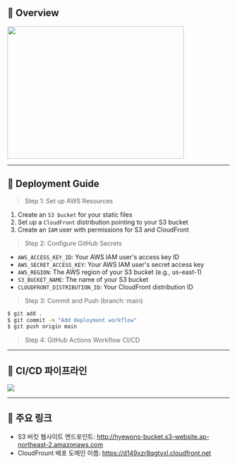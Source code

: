 ## 🔽 Overview 
<img src="https://github.com/user-attachments/assets/975b2e28-81fc-499e-88f8-1b283e6b15aa" width="400" height="300" />

---

## 🔽 Deployment Guide 
> Step 1: Set up AWS Resources
1. Create an `S3 bucket` for your static files
2. Set up a `CloudFront` distribution pointing to your S3 bucket
3. Create an `IAM` user with permissions for S3 and CloudFront
> Step 2: Configure GitHub Secrets
- `AWS_ACCESS_KEY_ID`: Your AWS IAM user's access key ID
- `AWS_SECRET_ACCESS_KEY`: Your AWS IAM user's secret access key
- `AWS_REGION`: The AWS region of your S3 bucket (e.g., us-east-1)
- `S3_BUCKET_NAME`: The name of your S3 bucket
- `CLOUDFRONT_DISTRIBUTION_ID`: Your CloudFront distribution ID
> Step 3: Commit and Push (branch: main)
```bash
$ git add .
$ git commit -m "Add deployment workflow"
$ git push origin main
```
> Step 4: GitHub Actions Workflow CI/CD

---
      
## 🔽 CI/CD 파이프라인
<img src="https://github.com/user-attachments/assets/e6103651-1b6f-4411-8265-757d50618c40" />


---
## 🔽 주요 링크
- S3 버킷 웹사이트 엔드포인트: http://hyewons-bucket.s3-website.ap-northeast-2.amazonaws.com
- CloudFrount 배포 도메인 이름: https://d149xzr8qgtyxl.cloudfront.net
